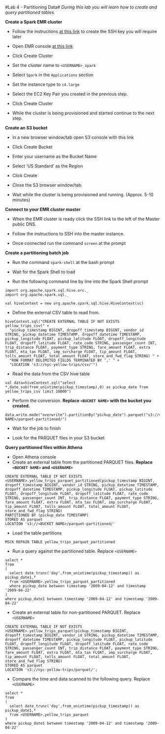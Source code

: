 #Lab 4 - Partitioning Data#
*During this lab you will learn how to create and query partitioned tables.*

**Create a Spark EMR cluster**
- Follow the instructions [at this link](http://docs.aws.amazon.com/emr/latest/ManagementGuide/emr-plan-access-ssh.html) to create the SSH key you will require later

- Open EMR console [at this link](https://console.aws.amazon.com/elasticmapreduce/home?region=us-east-1)
- Click Create Cluster
- Set the cluster name to `<USERNAME>_spark`
- Select `Spark` in the `Applications` section
- Set the instance type to `c4.large`
- Select the EC2 Key Pair you created in the previous step.
- Click Create Cluster
- While the cluster is being provisioned and started continue to the next step.

**Create an S3 bucket**
- In a new browser window/tab open S3 console with this link

- Click Create Bucket
- Enter your username as the Bucket Name
- Select ‘US Standard’ as the Region
- Click Create
- Close the S3 browser window/tab.
- Wait while the cluster is being provisioned and running. (Approx. 5-10 minutes)

**Connect to your EMR cluster master**

- When the EMR cluster is ready click the SSH link to the left of the Master public DNS.

- Follow the instructions to SSH into the master instance.

- Once connected run the command `screen` at the prompt

**Create a partitioning batch job**

- Run the command `spark-shell` at the bash prompt

- Wait for the Spark Shell to load

- Run the following command line by line into the Spark Shell prompt

```
import org.apache.spark.sql.hive.orc._
import org.apache.spark.sql._

val hiveContext = new org.apache.spark.sql.hive.HiveContext(sc)
```

- Define the external CSV table to read from.
```
hiveContext.sql("CREATE EXTERNAL TABLE IF NOT EXISTS yellow_trips_csv(" +
  "pickup_timestamp BIGINT, dropoff_timestamp BIGINT, vendor_id STRING, pickup_datetime TIMESTAMP, dropoff_datetime TIMESTAMP, pickup_longitude FLOAT, pickup_latitude FLOAT, dropoff_longitude FLOAT, dropoff_latitude FLOAT, rate_code STRING, passenger_count INT, trip_distance FLOAT, payment_type STRING, fare_amount FLOAT, extra FLOAT, mta_tax FLOAT, imp_surcharge FLOAT, tip_amount FLOAT, tolls_amount FLOAT, total_amount FLOAT, store_and_fwd_flag STRING) " +
  "ROW FORMAT DELIMITED FIELDS TERMINATED BY ',' " +
  "LOCATION 's3://nyc-yellow-trips/csv/'")
```

- Read the data from the CSV hive table
```
val data=hiveContext.sql("select *,date_sub(from_unixtime(pickup_timestamp),0) as pickup_date from yellow_trips_csv limit 10000")
```

- Perform the conversion. **Replace `<BUCKET NAME>` with the bucket you created.**
``` 
data.write.mode("overwrite").partitionBy("pickup_date").parquet("s3://<BUCKET NAME>/parquet-partitioned/")
```

- Wait for the job to finish

- Look for the PARQUET files in your S3 bucket 

**Query partitioned files within Athena**

- Open Athena console
- Create an external table from the partitioned PARQUET files. **Replace `<BUCKET NAME>` and `<USERNAME>`**
```
CREATE EXTERNAL TABLE IF NOT EXISTS <USERNAME>.yellow_trips_parquet_partitioned(pickup_timestamp BIGINT, dropoff_timestamp BIGINT, vendor_id STRING, pickup_datetime TIMESTAMP, dropoff_datetime TIMESTAMP, pickup_longitude FLOAT, pickup_latitude FLOAT, dropoff_longitude FLOAT, dropoff_latitude FLOAT, rate_code STRING, passenger_count INT, trip_distance FLOAT, payment_type STRING, fare_amount FLOAT, extra FLOAT, mta_tax FLOAT, imp_surcharge FLOAT, tip_amount FLOAT, tolls_amount FLOAT, total_amount FLOAT, store_and_fwd_flag STRING)
PARTITIONED BY (pickup_date TIMESTAMP)
STORED AS parquet
LOCATION 's3://<BUCKET NAME>/parquet-partitioned/'
```
- Load the table partitions
```
MSCK REPAIR TABLE yellow_trips_parquet_partitioned
```

- Run a query against the partitioned table. Replace `<USERNAME>`
```
select *
from
(
  select date_trunc('day',from_unixtime(pickup_timestamp)) as pickup_date1,* 
  from <USERNAME>.yellow_trips_parquet_partitioned 
  where pickup_date between timestamp '2009-04-12' and timestamp '2009-04-22'
)
where pickup_date1 between timestamp '2009-04-12' and timestamp '2009-04-22'
```

- Create an external table for non-partitioned PARQUET. Replace `<USERNAME>`
 ```
 CREATE EXTERNAL TABLE IF NOT EXISTS <USERNAME>.yellow_trips_parquet(pickup_timestamp BIGINT, dropoff_timestamp BIGINT, vendor_id STRING, pickup_datetime TIMESTAMP, dropoff_datetime TIMESTAMP, pickup_longitude FLOAT, pickup_latitude FLOAT, dropoff_longitude FLOAT, dropoff_latitude FLOAT, rate_code STRING, passenger_count INT, trip_distance FLOAT, payment_type STRING, fare_amount FLOAT, extra FLOAT, mta_tax FLOAT, imp_surcharge FLOAT, tip_amount FLOAT, tolls_amount FLOAT, total_amount FLOAT, store_and_fwd_flag STRING)
 STORED AS parquet
 LOCATION 's3://nyc-yellow-trips/parquet/';
 ```

- Compare the time and data scanned to the following query. Replace `<USERNAME>`
```
select *
from
(
  select date_trunc('day',from_unixtime(pickup_timestamp)) as pickup_date1,* 
  from <USERNAME>.yellow_trips_parquet
)
where pickup_date1 between timestamp '2009-04-12' and timestamp '2009-04-22'
```
